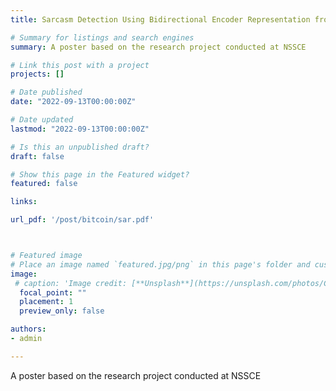 ```yaml
---
title: Sarcasm Detection Using Bidirectional Encoder Representation from Transformers and Graph Convolutional Network.

# Summary for listings and search engines
summary: A poster based on the research project conducted at NSSCE

# Link this post with a project
projects: []

# Date published
date: "2022-09-13T00:00:00Z"

# Date updated
lastmod: "2022-09-13T00:00:00Z"

# Is this an unpublished draft?
draft: false

# Show this page in the Featured widget?
featured: false

links:

url_pdf: '/post/bitcoin/sar.pdf'



# Featured image
# Place an image named `featured.jpg/png` in this page's folder and customize its options here.
image:
 # caption: 'Image credit: [**Unsplash**](https://unsplash.com/photos/CpkOjOcXdUY)'
  focal_point: ""
  placement: 1
  preview_only: false

authors:
- admin

---
```

A poster based on the research project conducted at NSSCE



